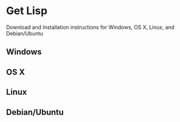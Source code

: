 # Get Lisp

Download and Installation instructions for Windows, OS X, Linux, and Debian/Ubuntu

## Windows

## OS X

## Linux

## Debian/Ubuntu
